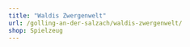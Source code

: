 ```yaml
---
title: "Waldis Zwergenwelt"
url: /golling-an-der-salzach/waldis-zwergenwelt/
shop: Spielzeug
---
```

